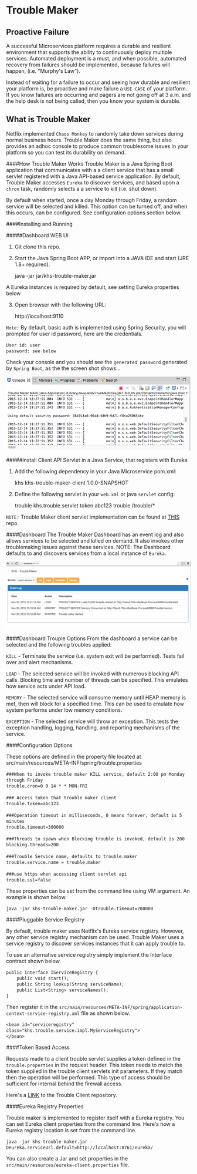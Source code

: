 # Trouble Maker
Proactive Failure
-----------------
A successful Microservices platform requires a durable and resilient environment that supports the ability to continuously deploy multiple services. Automated deployment is a must, and when possible, automated recovery from failures should be implemented, because failures will happen, (i.e. "Murphy's Law").

Instead of waiting for a failure to occur and seeing how durable and resilient your platform is, be proactive and make failure a `USE CASE` of your platform. If you know failures are occurring and pagers are not going off at 3 a.m. and the help desk is not being called, then you know your system is durable. 

What is Trouble Maker 
---------------------
Netflix implemented `Chaos Monkey` to randomly take down services during normal business hours. Trouble Maker does the same thing, but also provides an adhoc console to produce common troublesome issues in your platform so you can test its durability on demand. 

####How Trouble Maker Works
Trouble Maker is a Java Spring Boot application that communicates with a a client service that has a small servlet registered with a Java API-based service application. By default, Trouble Maker accesses `Eureka` to discover services, and based upon a `chron` task, randomly selects a a service to kill (i.e. shut down).

By default when started, once a day Monday through Friday, a random service will be selected and killed. This option can be turned off, and when this occurs, can be configured. See configuration options section below. 
 

####Installing and Running

#####Dashboard WEB UI 

1. Git clone this repo.

2. Start the Java Spring Boot APP, or import into a JAVA IDE and start (JRE 1.8+ required). 

	java -jar jar/khs-trouble-maker.jar
 
A Eureka instances is required by default, see setting Eureka properties below 
 
3. Open browser with the following URL: 

	http://localhost:9110
	
`Note:` By default, basic auth is implemented using Spring Security, you will prompted for user id password, here are the credentials.

	User id: user 
	password: see below 
	
Check your console and you should see the `generated password` generated by `Spring Boot`, as the the screen shot shows...

![](/img/console-default-console.png)
	

#####Install Client API Servlet in a Java Service, that registers with Eureka  

1) Add the following dependency in your Java Microservice pom.xml:

	<dependency>
	  <groupId>khs</groupId>
	  <artifactId>khs-trouble-maker-client</artifactId>
	  <version>1.0.0-SNAPSHOT</version>
	</dependency>

2) Define the following servlet in your `web.xml` or java `servlet` config:

	<servlet>
	    <servlet-name>trouble</servlet-name>
	    <servlet-class>khs.trouble.servlet</servlet-class>
	     <init-param>
            <param-name>token</param-name>
            <!-- token should match dashboard token -->
            <param-value>abc123</param-value>
        </init-param>
	</servlet>
	<servlet-mapping>
	    <servlet-name>trouble</servlet-name>
	    <url-pattern>/trouble/*</url-pattern>
	</servlet-mapping>
		
`NOTE:` Trouble Maker client servlet implementation can be found at [THIS](https://github.com/in-the-keyhole/khs-trouble-maker-client) repo.

####Dashboard
The Trouble Maker Dashboard has an event log and also allows services to be selected and killed on demand. It also invokes other troublemaking issues against these services. NOTE: The Dashboard defaults to and discovers services from a local instance of `Eureka`. 

![](/img/trouble-screen.png)


####Dashboard Trouple Options
From the dashboard a service can be selected and the following troubles applied: 

`KILL` - Terminate the service (i.e. system exit will be performed). Tests fail over and alert mechanisms.

`LOAD` - The selected service will be invoked with numerous blocking API calls. Blocking time and number of threads can be specified. This emulates how service acts under API load.

`MEMORY` - The selected service will consume memory until HEAP memory is met, then will block for a specified time. This can be used to emulate how system performs under low memory conditions.

`EXCEPTION` - The selected service will throw an exception. This tests the exception handling, logging, handling, and reporting mechanisms of the service.

####Configuration Options

These options are defined in the property file located at src/main/resources/META-INF/spring/trouble.properties

	###When to invoke trouble maker KILL service, default 2:00 pm Monday through Friday
	trouble.cron=0 0 14 * * MON-FRI

	### Access token that trouble maker client  
	trouble.token=abc123

	###Operation timeout in milliseconds, 0 means forever, default is 5 minutes
	trouble.timeout=300000

	###Threads to spawn when Blocking trouble is invoked, default is 200
	blocking.threads=200  

	###Trouble Service name, defaults to trouble.maker
	trouble.service.name = trouble.maker
	
	###use https when accessing client servlet api
	trouble.ssl=false

These properties can be set from the command line using VM argument. An example is shown below.

	java -jar khs-trouble-maker.jar -Dtrouble.timeout=200000

####Pluggable Service Registry

By default, trouble maker uses Netflix's Eureka service registry. However, any other service registry mechanism can be used.  Trouble Maker uses a service registry to discover services instances that it can apply trouble to.  

To use an alternative service registry simply implement the Interface contract shown below. 

	public interface IServiceRegistry {
		public void start();
		public String lookup(String serviceName);	
		public List<String> serviceNames();
	}

Then register it in the `src/main/resources/META-INF/spring/application-context-service-registry.xml` file as shown below. 

	<bean id="serviceregistry" class="khs.trouble.service.impl.MyServiceRegistry">
	</bean> 

####Token Based Access 

Requests made to a client trouble servlet supplies a token defined in the `trouble.properties` in the request header. This token needs to match the token supplied in the trouble client servlets init parameters. If they match then the operation will be performed. This type of access should be sufficient for internal behind the firewall access.

Here's a [LINK](https://github.com/in-the-keyhole/khs-trouble-maker-client) to the Trouble Client repository.  

####Eureka Registry Properties 

Trouble maker is implemented to register itself with a Eureka registry. You can set Eureka client properties from the command line. Here's how a Eureka registry location is set from the command line.

	java -jar khs-trouble-maker.jar -Deureka.serviceUrl.default=http://localhost:8761/eureka/

You can also create a Jar and set properties in the `src/main/resources/eureka-client.properties` file. 
 
 




